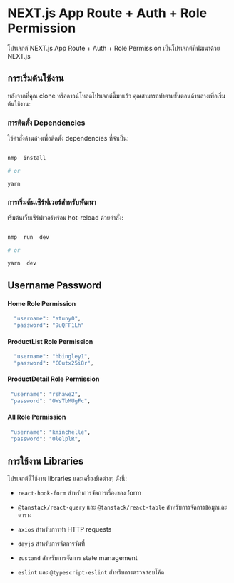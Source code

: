 
  

# NEXT.js App Route + Auth + Role Permission

  

โปรเจกต์ NEXT.js App Route + Auth + Role Permission เป็นโปรเจกต์ที่พัฒนาด้วย NEXT.js

  

## การเริ่มต้นใช้งาน

  

หลังจากที่คุณ clone หรือดาวน์โหลดโปรเจกต์นี้มาแล้ว คุณสามารถทำตามขั้นตอนด้านล่างเพื่อเริ่มต้นใช้งาน:

  

### การติดตั้ง Dependencies

  

ใช้คำสั่งด้านล่างเพื่อติดตั้ง dependencies ที่จำเป็น:

```bash

nmp  install

# or

yarn

```

  

### การเริ่มต้นเซิร์ฟเวอร์สำหรับพัฒนา

  

เริ่มต้นเว็บเซิร์ฟเวอร์พร้อม hot-reload ด้วยคำสั่ง:

```bash

nmp  run  dev

# or

yarn  dev

```

## Username Password

#### Home Role Permission
```bash
  "username": "atuny0",
  "password": "9uQFF1Lh"
```
#### ProductList Role Permission
```bash
  "username": "hbingley1",
  "password": "CQutx25i8r",
```
#### ProductDetail Role Permission
```bash
 "username": "rshawe2",
 "password": "OWsTbMUgFc",
```
#### All Role Permission
```bash
 "username": "kminchelle",
 "password": "0lelplR",
```

## การใช้งาน Libraries

  

โปรเจกต์นี้ใช้งาน libraries และเครื่องมือต่างๆ ดังนี้:

  

-  `react-hook-form` สำหรับการจัดการเรื่องของ form

-  `@tanstack/react-query` และ `@tanstack/react-table` สำหรับการจัดการข้อมูลและตาราง

-  `axios` สำหรับการทำ HTTP requests

-  `dayjs` สำหรับการจัดการวันที่

-  `zustand` สำหรับการจัดการ state management

-  `eslint` และ `@typescript-eslint` สำหรับการตรวจสอบโค้ด
